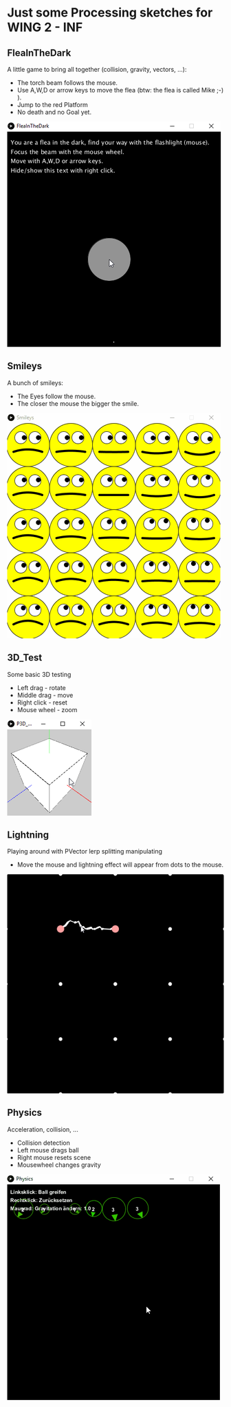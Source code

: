 # Just some Processing sketches for WING 2 - INF

## FleaInTheDark  
A little game to bring all together (collision, gravity, vectors, ...):
- The torch beam follows the mouse.  
- Use A,W,D or arrow keys to move the flea (btw: the flea is called Mike ;-) ).
- Jump to the red Platform
- No death and no Goal yet.

![alt tag](https://raw.githubusercontent.com/momo-aux/processing/master/FleaInTheDark/FleaInTheDark.gif)  



## Smileys  
A bunch of smileys:
- The Eyes follow the mouse.  
- The closer the mouse the bigger the smile.

![alt tag](https://raw.githubusercontent.com/momo-aux/processing/master/Smileys/Smileys.gif)  

## 3D_Test  
Some basic 3D testing
- Left drag - rotate
- Middle drag  - move
- Right click - reset
- Mouse wheel - zoom

![alt tag](https://raw.githubusercontent.com/momo-aux/processing/master/P3D_Test/P3D_Test.gif)  

## Lightning  
Playing around with PVector lerp splitting manipulating  
- Move the mouse and lightning effect will appear from dots to the mouse.  

![alt tag](https://raw.githubusercontent.com/momo-aux/processing/master/Lightning/Lightning.gif)  

## Physics  
Acceleration, collision, ...
- Collision detection
- Left mouse drags ball
- Right mouse resets scene
- Mousewheel changes gravity

![alt tag](https://raw.githubusercontent.com/momo-aux/processing/master/Physics/Physics.gif)  
